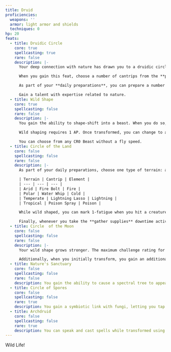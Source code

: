 ```yaml
---
title: Druid
proficiencies:
  weapons: ''
  armor: light armor and shields
  techniques: 0
hp: 20
feats:
  - title: Druidic Circle
    core: true
    spellcasting: true
    rare: false
    description: |-
      Your deep connection with nature has drawn you to a druidic circle where you have learned how to tap into the energy of living things to cast spells. Your **spellcasting ability** is +FOCUS.

      When you gain this feat, choose a number of cantrips from the **primal** spell list equal to your proficiency bonus +1. Whenever your proficiency bonus increases, gain another cantrip.

      As part of your **daily preparations**, you can prepare a number of charms equal to your **+FOCUS** from the list of non-rare charms that can be used for the cantrips you know. If you learn a rare charm as an option when you level up, you can include that in the list of charms to choose from.

      Gain a talent with expertise related to nature.
  - title: Wild Shape
    core: true
    spellcasting: false
    rare: false
    description: |-
      You gain the ability to shape-shift into a beast. When you do so, all of your equipment merges into your body and you take on the statistics and traits of the beast you transform into, replacing yours,  while retaining your +FOCUS and +LUCK scores, your HP, and your fatigue and exhaustion. While transformed, you cannot speak unless someone is able to talk with animals and speaks to you, you cannot cast spells, and you're viewed as the animal you're transformed into by others. Any statuses or conditions you have when you transform are carried over, and any techniques you know that can be used with unarmed attacks can be used in your wild shape form, provided your wild shape has an anatomy that would allow it.

      Wild shaping requires 1 AP. Once transformed, you can change to any other beast forms you're able to shape into—doing so requires 1 AP per transformation, but does not require a use of your wild shape. When you initially transform, you gain a number of temporary hit points equal to 5 times your proficiency bonus. You can transform a number of times equal to your proficiency bonus, regaining 1 expended use on a short rest, and all expended uses as part of your daily preparations. You remain in your wild shape form until you dismiss it for 1 AP, are rendered unconscious, you die, or you finish a long rest.

      You can choose from any CR0 Beast without a fly speed.
  - title: Circle of the Land
    core: false
    spellcasting: false
    rare: false
    description: |-
      As part of your daily preparations, choose one type of terrain: arid, polar, temperate, or tropical. You gain resistance to an elemental type based on the terrain you've chosen and, if you can cast spells, you gain a cantrip:

      | Terrain | Cantrip | Element |
      | --- | --- | --- |
      | Arid | Fire Bolt | Fire |
      | Polar | Water Whip | Cold |
      | Temperate | Lightning Lasso | Lightning |
      | Tropical | Poison Spray | Poison |

      While wild shaped, you can mark 1-fatigue when you hit a creature with an unarmed or natural weapon (claws, beak, etc…) to deal an extra 1d8 damage of the elemental type associated with your terrain, and hints of your chosen terrain harmlessly manifest on your body (like sparks occasionally flickering between porcupine spikes or the ends of fur lightly smoldering).

      Finally, whenever you take the **gather supplies** downtime activity while within your chosen terrain, you can increase your check by +1 step.
  - title: Circle  of the Moon
    core: false
    spellcasting: false
    rare: false
    description: |-
      Your wild shape grows stronger. The maximum challenge rating for your wild shape is now equal to your proficiency bonus, and starting when you reach Epic tier, your choice can include beasts with a fly speed. 

      Additionally, when you initially transform, you gain an additional 5 temporary hit points, and  can mark 1-fatigue when you hit a creature with an unarmed or natural weapon (claws, beak, etc…) while wild shaped to deal an extra 1d8 radiant damage.
  - title: Nature's Sanctuary
    core: false
    spellcasting: false
    rare: false
    description: You gain the ability to cause a spectral tree to appear, providing shade, nourishment, and protection. Spend 2 AP and one of your Wild Shape charges to make the tree appear on the ground within 120' of yourself. It fills a 15' cube, but does not block the space it's in, and lasts for 1 minute or until you are marked unconscious or die. You and your allies have partial cover while inside the the tree's area, and it grows a number of spectral apples equal to your proficiency bonus—allies within the tree's area can retrieve and eat a spectral apple using the **use item** action, restoring 5 HP when they do.
  - title: Circle of Spores
    core: false
    spellcasting: false
    rare: true
    description: You gain a symbiotic link with fungi, letting you tap into the cycle of life and death. If you can cast spells, you gain the **toll the dead** cantrip and the **leech** charm. You also gain a halo of invisible spores that surround you in a 10' aura that grant you blindsight within it, and can mark 1-fatigue when you hit with a weapon attack to a creature within the aura to deal an additional 1d6 necrotic damage.
  - title: Archdruid
    core: false
    spellcasting: false
    rare: true
    description: You can speak and cast spells while transformed using Wild Shape form as long as they do not have a material component that has a cost and is consumed. When transformed using Wild Shape, your unarmed attacks and natural weapons (like your claws, beak, tail, etc…) count as a **weapon focus**.
---
```


Wild Life!
